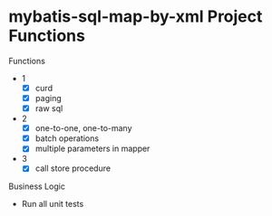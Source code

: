 # mybatis-sql-map-by-xml Project Functions

Functions

- 1
  - [x] curd
  - [x] paging
  - [x] raw sql
- 2
  - [x] one-to-one, one-to-many
  - [x] batch operations
  - [x] multiple parameters in mapper
- 3
  - [x] call store procedure

Business Logic

- Run all unit tests